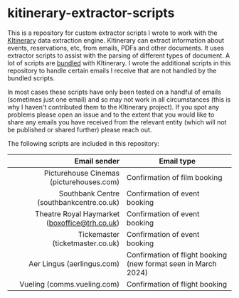 # kitinerary-extractor-scripts

This is a repository for custom extractor scripts I wrote to work with the [KItinerary](https://invent.kde.org/pim/kitinerary) data extraction engine. KItinerary can extract information about events, reservations, etc, from emails, PDFs and other documents. It uses extractor scripts to assist with the parsing of different types of document. A lot of scripts are [bundled](https://invent.kde.org/pim/kitinerary/-/tree/master/src/lib/scripts) with KItinerary. I wrote the additional scripts in this repository to handle certain emails I receive that are not handled by the bundled scripts.

In most cases these scripts have only been tested on a handful of emails (sometimes just one email) and so may not work in all circumstances (this is why I haven't contributed them to the KItinerary project). If you spot any problems please open an issue and to the extent that you would like to share any emails you have received from the relevant entity (which will not be published or shared further) please reach out.

The following scripts are included in this repository:

|Email sender|Email type|
|-----------:|----------|
|Picturehouse Cinemas (picturehouses.com)|Confirmation of film booking|
|Southbank Centre (southbankcentre.co.uk)|Confirmation of event booking|
|Theatre Royal Haymarket (boxoffice@trh.co.uk)|Confirmation of event booking|
|Tickemaster (ticketmaster.co.uk)|Confirmation of event booking|
|Aer Lingus (aerlingus.com)|Confirmation of flight booking (new format seen in March 2024)|
|Vueling (comms.vueling.com)|Confirmation of flight booking|

